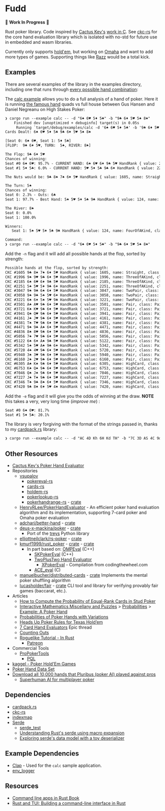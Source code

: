 # Fudd 

🚧 **Work In Progress** 🚧

Rust poker library. Code inspired by [Cactus Kev's](https://suffe.cool) 
[work in C](https://suffe.cool/poker/code/). See [ckc-rs](https://github.com/ContractBridge/ckc-rs)
for the core hand evaluation library which is isolated with no-std for future
use in embedded and wasm libraries.

Currently only supports [hold'em](https://en.wikipedia.org/wiki/Texas_hold_%27em), 
but working on [Omaha](https://en.wikipedia.org/wiki/Omaha_hold_%27em) and want 
to add more types of games. Supporting things like 
[Razz](https://en.wikipedia.org/wiki/Razz_(poker)) would be a total kick.

## Examples

There are several examples of the library in the examples directory, including
one that runs through [every possible hand combination](examples/all_possible.rs):

The [calc example](examples/calc.rs) allows you to do a full analysis of a hand 
of poker. Here it is running 
[the famous hand](https://www.youtube.com/watch?v=vjM60lqRhPg) quads vs full 
house between Gus Hansen and Daniel Negreanu on High Stakes Poker:

```txt
❯ cargo run --example calc -- -d "6♠ 6♥ 5♦ 5♣" -b "9♣ 6♦ 5♥ 5♠ 8♠"
    Finished dev [unoptimized + debuginfo] target(s) in 0.05s
     Running `target/debug/examples/calc -d '6♠ 6♥ 5♦ 5♣' -b '9♣ 6♦ 5♥ 5♠ 8♠'`
Cards Dealt: 6♠ 6♥ 5♦ 5♣ 9♣ 6♦ 5♥ 5♠ 8♠

[Seat 0: 6♠ 6♥, Seat 1: 5♦ 5♣]
[FLOP:  9♣ 6♦ 5♥, TURN:  5♠, RIVER: 8♠]

The Flop: 9♣ 6♦ 5♥
Chances of winning:
Seat #0 6♠ 6♥: 95.7% - CURRENT HAND: 6♠ 6♥ 6♦ 9♣ 5♥ HandRank { value: 2185, name: ThreeOfAKind, class: ThreeSixes }
Seat #1 5♦ 5♣: 6.0% - CURRENT HAND: 5♥ 5♦ 5♣ 9♣ 6♦ HandRank { value: 2251, name: ThreeOfAKind, class: ThreeFives }

The Nuts would be: 9♣ 8♠ 7♠ 6♦ 5♥ HandRank { value: 1605, name: Straight, class: NineHighStraight }

The Turn: 5♠
Chances of winning:
Seat 0: 2.3% - Outs: 6♣
Seat 1: 97.7% - Best Hand: 5♠ 5♥ 5♦ 5♣ 9♣ HandRank { value: 124, name: FourOfAKind, class: FourFives }

The River: 8♠
Seat 0: 0.0%
Seat 1: 100.0%

Winners:
   Seat 1: 5♠ 5♥ 5♦ 5♣ 9♣ HandRank { value: 124, name: FourOfAKind, class: FourFives }

Command:
❯ cargo run --example calc -- -d "6♠ 6♥ 5♦ 5♣" -b "9♣ 6♦ 5♥ 5♠ 8♠"
```

Add the `-n` flag and it will add all possible hands at the flop, sorted by
strength:

```txt
Possible hands at the flop, sorted by strength:
CKC #1605 9♣ 8♠ 7♠ 6♦ 5♥ HandRank { value: 1605, name: Straight, class: NineHighStraight }
CKC #1996 9♠ 9♥ 9♣ 6♦ 5♥ HandRank { value: 1996, name: ThreeOfAKind, class: ThreeNines }
CKC #2185 6♠ 6♥ 6♦ 9♣ 5♥ HandRank { value: 2185, name: ThreeOfAKind, class: ThreeSixes }
CKC #2251 5♠ 5♥ 5♦ 9♣ 6♦ HandRank { value: 2251, name: ThreeOfAKind, class: ThreeFives }
CKC #3047 9♠ 9♣ 6♠ 6♦ 5♥ HandRank { value: 3047, name: TwoPair, class: NinesAndSixes }
CKC #3058 9♠ 9♣ 5♠ 5♥ 6♦ HandRank { value: 3058, name: TwoPair, class: NinesAndFives }
CKC #3221 6♠ 6♦ 5♠ 5♥ 9♣ HandRank { value: 3221, name: TwoPair, class: SixesAndFives }
CKC #3501 A♠ A♥ 9♣ 6♦ 5♥ HandRank { value: 3501, name: Pair, class: PairOfAces }
CKC #3721 K♠ K♥ 9♣ 6♦ 5♥ HandRank { value: 3721, name: Pair, class: PairOfKings }
CKC #3941 Q♠ Q♥ 9♣ 6♦ 5♥ HandRank { value: 3941, name: Pair, class: PairOfQueens }
CKC #4161 J♠ J♥ 9♣ 6♦ 5♥ HandRank { value: 4161, name: Pair, class: PairOfJacks }
CKC #4381 T♠ T♥ 9♣ 6♦ 5♥ HandRank { value: 4381, name: Pair, class: PairOfTens }
CKC #4471 9♠ 9♣ A♠ 6♦ 5♥ HandRank { value: 4471, name: Pair, class: PairOfNines }
CKC #4836 8♠ 8♥ 9♣ 6♦ 5♥ HandRank { value: 4836, name: Pair, class: PairOfEights }
CKC #5056 7♠ 7♥ 9♣ 6♦ 5♥ HandRank { value: 5056, name: Pair, class: PairOfSevens }
CKC #5122 6♠ 6♦ A♠ 9♣ 5♥ HandRank { value: 5122, name: Pair, class: PairOfSixes }
CKC #5342 5♠ 5♥ A♠ 9♣ 6♦ HandRank { value: 5342, name: Pair, class: PairOfFives }
CKC #5720 4♠ 4♥ 9♣ 6♦ 5♥ HandRank { value: 5720, name: Pair, class: PairOfFours }
CKC #5940 3♠ 3♥ 9♣ 6♦ 5♥ HandRank { value: 5940, name: Pair, class: PairOfTreys }
CKC #6160 2♠ 2♥ 9♣ 6♦ 5♥ HandRank { value: 6160, name: Pair, class: PairOfDeuces }
CKC #6305 A♠ K♠ 9♣ 6♦ 5♥ HandRank { value: 6305, name: HighCard, class: AceHigh }
CKC #6753 K♠ Q♠ 9♣ 6♦ 5♥ HandRank { value: 6753, name: HighCard, class: KingHigh }
CKC #7046 Q♠ J♠ 9♣ 6♦ 5♥ HandRank { value: 7046, name: HighCard, class: QueenHigh }
CKC #7227 J♠ T♠ 9♣ 6♦ 5♥ HandRank { value: 7227, name: HighCard, class: JackHigh }
CKC #7346 T♠ 9♣ 8♠ 6♦ 5♥ HandRank { value: 7346, name: HighCard, class: TenHigh }
CKC #7420 9♣ 8♠ 6♦ 5♥ 4♠ HandRank { value: 7420, name: HighCard, class: NineHigh }
```

Add the `-e` flag and it will give you the odds of winning at the draw. 
**NOTE** this takes a very, very long time (_improve me_) :

```txt
Seat #0 6♠ 6♥: 81.7%
Seat #1 5♦ 5♣: 20.1%
```

The library is very forgiving with the format of the strings passed in, thanks
to my [cardpack.rs](https://github.com/ContractBridge/cardpack.rs) library:

```txt
❯ cargo run --example calc -- -d "AC 4D Kh 6H Kd TH" -b "7C 3D AS 4C 9d"
```

## Other Resources

* [Cactus Kev's Poker Hand Evaluator](https://suffe.cool/poker/evaluator.html)
* Repositories
    * [vsupalov](https://github.com/vsupalov/)
        * [pokereval-rs](https://github.com/vsupalov/pokereval-rs)
        * [cards-rs](https://github.com/vsupalov/cards-rs)
        * [holdem-rs](https://github.com/vsupalov/holdem-rs)
        * [pokerlookup-rs](https://github.com/vsupalov/pokerlookup-rs)
        * [pokerhandrange-rs](https://github.com/vsupalov/pokerhandrange-rs) - [crate](https://crates.io/crates/pokerhandrange)
    * [HenryRLee/PokerHandEvaluator](https://github.com/HenryRLee/PokerHandEvaluator) - An efficient poker hand evaluation algorithm and its implementation, supporting 7-card poker and Omaha poker evaluation
    * [adchari/better-hand](https://github.com/adchari/better-hand) - [crate](https://crates.io/crates/better-hand)
    * [deus-x-mackina/poker](https://github.com/deus-x-mackina/poker) - [crate](https://crates.io/crates/poker)
        * Port of the [treys](https://github.com/ihendley/treys) Python library
    * [elliottneilclark/rs-poker](https://github.com/elliottneilclark/rs-poker) - [crate](https://crates.io/crates/rs_poker)
    * [kmurf1999/rust_poker](https://github.com/kmurf1999/rust_poker) - [crate](https://crates.io/crates/rust_poker) - [crate](https://crates.io/crates/rust_poker)
        * In part based on: [OMPEval](https://github.com/zekyll/OMPEval) (C++)
          * [SKPokerEval](https://github.com/kennethshackleton/SKPokerEval) (C++)
          * [TwoPlusTwo Hand Evaluator](https://github.com/tangentforks/TwoPlusTwoHandEvaluator)
            * [XPokerEval](https://github.com/tangentforks/XPokerEval) - Compilation from codingthewheel.com
          * [ACE_eval](https://github.com/ashelly/ACE_eval) (C)
    * [manuelbucher/distributed-cards](https://gitlab.com/manuelbucher/distributed-cards) - [crate](https://crates.io/crates/distributed-cards) Implements the mental poker shuffling algorithm
    * [lucasholder/fair](https://github.com/lucasholder/fair) - [crate](https://crates.io/crates/fair) CLI tool and library for verifying provably fair games (baccarat, etc.).
* Articles
  * [How to Compute the Probability of Equal-Rank Cards in Stud Poker](https://stattrek.com/poker/probability-of-equal-rank-cards.aspx)
  * [Interactive Mathematics Miscellany and Puzzles](https://www.cut-the-knot.org/) > [Probabilities](https://www.cut-the-knot.org/probability.shtml) > [Example: A Poker Hand](https://www.cut-the-knot.org/Probability/PokerSampleSpaces.shtml)
  * [Probabilities of Poker Hands with Variations](https://meteor.geol.iastate.edu/~jdduda/portfolio/492.pdf)
  * [Heads Up Poker Rules for Texas Hold’em](https://automaticpoker.com/poker-basics/heads-up-game-play-rules-for-texas-holdem/)
  * [7 Card Hand Evaluators](https://web.archive.org/web/20111101152023/http://archives1.twoplustwo.com/showflat.php?Cat=0&Number=8513906&page=0&fpart=1&vc=1) Epic thread
  * [Counting Outs](https://www.countingouts.com/)
  * [Roguelike Tutorial - In Rust](http://bfnightly.bracketproductions.com/rustbook/)
    * [Patreon](https://www.patreon.com/m/505827/posts)
* Commercial Tools
  * [ProPokerTools](http://www.propokertools.com/)
    * [PQL](http://www.propokertools.com/pql)
* [kaggel - Poker Hold'Em Games](https://www.kaggle.com/smeilz/poker-holdem-games?select=File198.txt)
* [Poker Hand Data Set](https://archive.ics.uci.edu/ml/datasets/Poker+Hand)
* [Download all 10,000 hands that Pluribus (poker AI) played against pros](https://www.reddit.com/r/poker/comments/cdhasb/download_all_10000_hands_that_pluribus_poker_ai/)
  * [Superhuman AI for multiplayer poker](https://www.science.org/doi/10.1126/science.aay2400) 

## Dependencies

* [cardpack.rs](https://github.com/ContractBridge/cardpack.rs)
* [ckc-rs](https://github.com/ContractBridge/ckc-rs)
* [indexmap](https://github.com/bluss/indexmap)
* [Serde](https://serde.rs/)
  * [serde_test](https://crates.io/crates/serde_test)
  * [Understanding Rust's serde using macro expansion](https://owengage.com/writing/2021-07-23-serde-expand/)
  * [Exploring serde's data model with a toy deserializer](https://owengage.com/writing/2021-08-14-serde-toy/)

## Example Dependencies

* [Clap](https://github.com/clap-rs/clap) - Used for the `calc` sample application.
* [env_logger](https://github.com/env-logger-rs/env_logger/)

## Resources

* [Command line apps in Rust Book](https://rust-cli.github.io/book/)
* [Rust and TUI: Building a command-line interface in Rust](https://blog.logrocket.com/rust-and-tui-building-a-command-line-interface-in-rust/)
